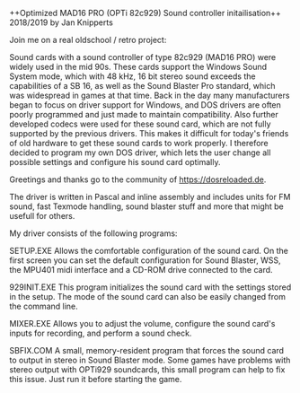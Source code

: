 ++Optimized MAD16 PRO (OPTi 82c929) Sound controller initailisation++
2018/2019 by Jan Knipperts 

Join me on a real oldschool / retro project:

Sound cards with a sound controller of type 82c929 (MAD16 PRO) were widely used
in the mid 90s. These cards support the Windows Sound System mode, 
which with 48 kHz, 16 bit stereo sound exceeds the capabilities of a SB 16, 
as well as the Sound Blaster Pro standard, which was widespread in games at 
that time. 
Back in the day many manufacturers began to focus on driver support for Windows,
and DOS drivers are often poorly programmed and just made to maintain 
compatibility. Also further developed codecs were used for these sound card, 
which are not fully supported by the previous drivers. 
This makes it difficult for today's friends of old hardware to get these sound 
cards to work properly. 
I therefore decided to program my own DOS driver, which lets the user change 
all possible settings and configure his sound card optimally.

Greetings and thanks go to the community of https://dosreloaded.de. 

The driver is written in Pascal and inline assembly and includes units for 
FM sound, fast Texmode handling, sound blaster stuff and more that might be usefull for others.


My driver consists of the following programs:

SETUP.EXE
Allows the comfortable configuration of the sound card. 
On the first screen you can set the default configuration for Sound Blaster, 
WSS, the MPU401 midi interface and a CD-ROM drive connected to the card.

929INIT.EXE
This program initializes the sound card with the settings stored in the setup. 
The mode of the sound card can also be easily changed from the command line.

MIXER.EXE
Allows you to adjust the volume, configure the sound card's inputs for 
recording, and perform a sound check.

SBFIX.COM
A small, memory-resident program that forces the sound card to output in stereo
in Sound Blaster mode. 
Some games have problems with stereo output with OPTi929 soundcards, this small
program can help to fix this issue.  Just run it before starting the game. 



